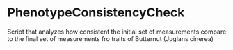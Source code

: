 # PhenotypeConsistencyCheck
 Script that analyzes how consistent the initial set of measurements compare to the final set of measurements fro traits of Butternut (Juglans cinerea)
